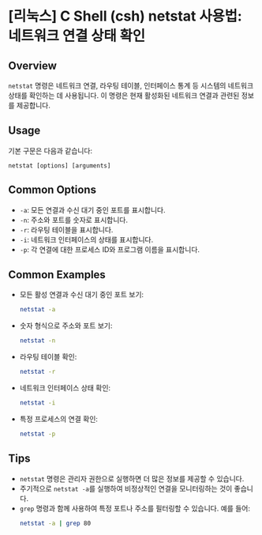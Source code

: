 # [리눅스] C Shell (csh) netstat 사용법: 네트워크 연결 상태 확인

## Overview
`netstat` 명령은 네트워크 연결, 라우팅 테이블, 인터페이스 통계 등 시스템의 네트워크 상태를 확인하는 데 사용됩니다. 이 명령은 현재 활성화된 네트워크 연결과 관련된 정보를 제공합니다.

## Usage
기본 구문은 다음과 같습니다:
```
netstat [options] [arguments]
```

## Common Options
- `-a`: 모든 연결과 수신 대기 중인 포트를 표시합니다.
- `-n`: 주소와 포트를 숫자로 표시합니다.
- `-r`: 라우팅 테이블을 표시합니다.
- `-i`: 네트워크 인터페이스의 상태를 표시합니다.
- `-p`: 각 연결에 대한 프로세스 ID와 프로그램 이름을 표시합니다.

## Common Examples
- 모든 활성 연결과 수신 대기 중인 포트 보기:
  ```bash
  netstat -a
  ```

- 숫자 형식으로 주소와 포트 보기:
  ```bash
  netstat -n
  ```

- 라우팅 테이블 확인:
  ```bash
  netstat -r
  ```

- 네트워크 인터페이스 상태 확인:
  ```bash
  netstat -i
  ```

- 특정 프로세스의 연결 확인:
  ```bash
  netstat -p
  ```

## Tips
- `netstat` 명령은 관리자 권한으로 실행하면 더 많은 정보를 제공할 수 있습니다.
- 주기적으로 `netstat -a`를 실행하여 비정상적인 연결을 모니터링하는 것이 좋습니다.
- `grep` 명령과 함께 사용하여 특정 포트나 주소를 필터링할 수 있습니다. 예를 들어:
  ```bash
  netstat -a | grep 80
  ```